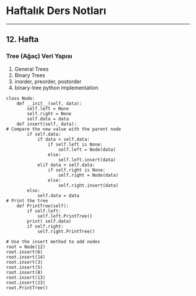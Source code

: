 # Haftalık Ders Notları
---
## 12. Hafta

### Tree (Ağaç) Veri Yapısı

1. General Trees
1. Binary Trees
1. inorder, preorder, postorder
1. binary-tree python implementation

```
class Node:
    def __init__(self, data):
        self.left = None
        self.right = None
        self.data = data
    def insert(self, data):
# Compare the new value with the parent node
        if self.data:
            if data < self.data:
                if self.left is None:
                    self.left = Node(data)
                else:
                    self.left.insert(data)
            elif data > self.data:
                if self.right is None:
                    self.right = Node(data)
                else:
                    self.right.insert(data)
        else:
            self.data = data
# Print the tree
    def PrintTree(self):
        if self.left:
            self.left.PrintTree()
        print( self.data)
        if self.right:
            self.right.PrintTree()

# Use the insert method to add nodes
root = Node(12)
root.insert(6)
root.insert(14)
root.insert(3)
root.insert(5)
root.insert(8)
root.insert(13)
root.insert(23)
root.PrintTree()
```